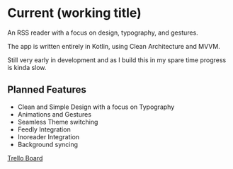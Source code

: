 # Current (working title)

An RSS reader with a focus on design, typography, and gestures.

The app is written entirely in Kotlin, using Clean Architecture and MVVM.

Still very early in development and as I build this in my spare time progress is kinda slow.

## Planned Features

* Clean and Simple Design with a focus on Typography
* Animations and Gestures
* Seamless Theme switching
* Feedly Integration
* Inoreader Integration
* Background syncing

[Trello Board](https://trello.com/b/XEXmBFD8/current)
